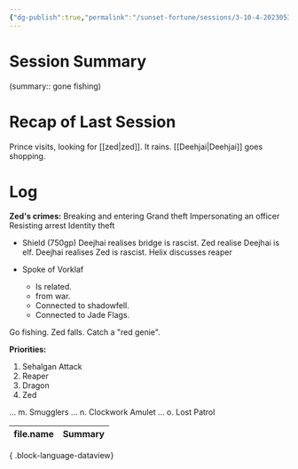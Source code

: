 ```yaml
---
{"dg-publish":true,"permalink":"/sunset-fortune/sessions/3-10-4-20230531-wanted/","tags":["session","#sf"],"noteIcon":"","created":"2024-01-26T23:11:33.485+10:30"}
---
```


# Session Summary
(summary:: gone fishing)
# Recap of Last Session
Prince visits, looking for [[zed\|zed]]. It rains. [[Deehjai\|Deehjai]] goes shopping.
# Log
**Zed's crimes:** Breaking and entering
Grand theft
Impersonating an officer
Resisting arrest
Identity theft 


- Shield (750gp)
Deejhai realises bridge is rascist. 
Zed realise Deejhai is elf. 
Deejhai realises Zed is rascist. 
Helix discusses reaper

- Spoke of Vorklaf
    - Is related.
    - from war.
    - Connected to shadowfell.
    - Connected to Jade Flags.

Go fishing. 
Zed falls. 
Catch a "red genie". 

**Priorities:**
1. Sehalgan Attack
2. Reaper
3. Dragon
4. Zed

... 
m. 
Smugglers 
... 
n. Clockwork Amulet 
... 
o. Lost Patrol


| file.name | Summary |
| --------- | ------- |

{ .block-language-dataview}

